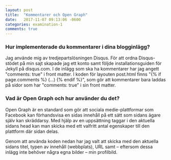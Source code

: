 ```yaml
---
layout: post
title:  "Kommentarer och Open Graph"
date:   2017-11-07 09:13:06 -0600
categories: examination-1
comments: true
---
```


### Hur implementerade du kommentarer i dina blogginlägg?

<!--more-->

Jag använde mig av tredjepartslösningen Disqus. För att ordna Disqus-stödet på min sajt skapade jag ett konto samt följde installationsguiden för Jekyll på disqus.com. I de inlägg som ska ha kommentarer har jag angett "comments: true" i front matter. I koden för layouten post.html finns "{% if page.comments %} (...) {% endif %}", som gör att kommentarer bara laddas på sidor som har "comments: true" i sin front matter.

### Vad är Open Graph och hur använder du det?

Open Graph är en standard som gör att sociala medie-plattformar som Facebook kan förhandsvisa en sidas innehåll på ett sätt som sidans ägare själv kan skräddarsy. Med hjälp av en uppsättning taggar i den aktuella sidans head kan man skicka med ett valfritt antal egenskaper till den plattform där sidan delas.

Genom att använda koden nedan har jag valt att skicka med den aktuella sidans titel, typen av innehåll (webbplats), URL samt – eftersom dessa inlägg inte behöver några egna bilder – min profilbild.

  <meta property="og:title" content="{{ page.title }}" />
  <meta property="og:type" content="website" />
  <meta property="og:url" content="{% capture url_path %}{{site.url}}{{page.url}}{% endcapture %}" />
  <meta property="og:image" content="/img/avatar.jpg" />
